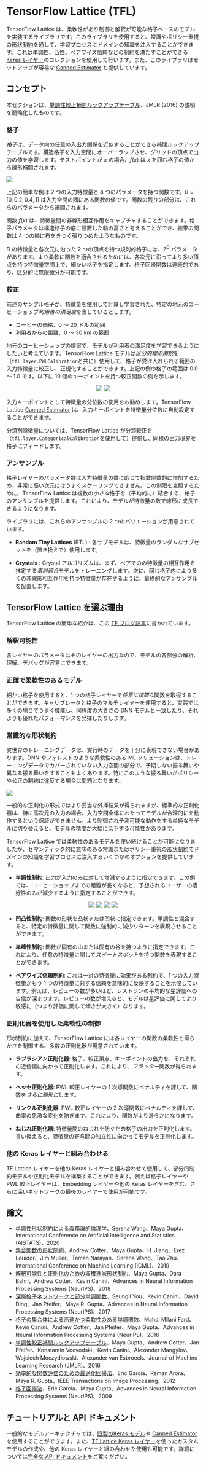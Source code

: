 # TensorFlow Lattice (TFL)

TensorFlow Lattice は、柔軟性があり制御と解釈が可能な格子ベースのモデルを実装するライブラリです。このライブラリを使用すると、常識やポリシー重視の[形状制約](tutorials/shape_constraints.ipynb)を通して、学習プロセスにドメインの知識を注入することができます。これは単調性、凸性、ペアワイズ信頼などの制約を満たすことができる [Keras レイヤー](tutorials/keras_layers.ipynb)のコレクションを使用して行います。また、このライブラリはセットアップが容易な [Canned Estimator](tutorials/canned_estimators.ipynb) も提供しています。

## コンセプト

本セクションは、[単調性較正補間ルックアップテーブル](http://jmlr.org/papers/v17/15-243.html)、JMLR (2016) の説明を簡略化したものです。

### 格子

*格子*は、データ内の任意の入出力関係を近似することができる補間ルックアップテーブルです。構造格子を入力空間にオーバーラップさせ、グリッドの頂点で出力の値を学習します。テストポイントが $x$ の場合、$f(x)$ は $x$ を囲む格子の値から線形補間されます。


<img src="images/2d_lattice.png" style="display:block; margin:auto;">

上記の簡単な例は 2 つの入力特徴量と 4 つのパラメータを持つ関数です。$\theta=[0, 0.2, 0.4, 1]$ は入力空間の隅にある関数の値です。関数の残りの部分は、これらのパラメータから補間されます。

関数 $f(x)$ は、特徴量間の非線形相互作用をキャプチャすることができます。格子パラメータは構造格子の底に設置した軸の高さと考えることができ、結果の関数は 4 つの軸に布をきつく張りつめたようなものです。

$D$ の特徴量と各次元に沿った 2 つの頂点を持つ規則的格子には、$2^D$ パラメータがあります。より柔軟に関数を適合させるためには、各次元に沿ってより多い頂点を持つ特徴量空間上で、細かい格子を指定します。格子回帰関数は連続的であり、区分的に無限微分が可能です。

### 較正

前述のサンプル格子が、特徴量を使用して計算し学習された、特定の地元のコーヒーショップ*利用者の満足度*を表しているとします。

- コーヒーの価格、0 ～ 20 ドルの範囲
- 利用者からの距離、0 ～ 30 km の範囲

地元のコーヒーショップの提案で、モデルが利用者の満足度を学習できるようにしたいと考えています。TensorFlow Lattice モデルは*区分的線形関数*を（`tfl.layer.PWLCalibration`と共に）使用して、格子が受け入れられる範囲の入力特徴量に較正し、正規化することができます。上記の例の格子の範囲は 0.0 ～ 1.0 です。以下に 10 個のキーポイントを持つ較正関数の例を示します。

<p align="center"> <img src="images/pwl_calibration_distance.png"> <img src="images/pwl_calibration_price.png"> </p>

入力キーポイントとして特徴量の分位数の使用をお勧めします。TensorFlow Lattice [Canned Estimator](tutorials/canned_estimators.ipynb) は、入力キーポイントを特徴量分位数に自動設定することができます。

分類別特徴量については、TensorFlow Lattice が分類較正を（`tfl.layer.CategoricalCalibration`を使用して）提供し、同様の出力境界を格子にフィードします。

### アンサンブル

格子レイヤーのパラメータ数は入力特徴量の数に応じて指数関数的に増加するため、非常に高い次元にはうまくスケーリングできません。この制限を克服するために、TensorFlow Lattice は複数の*小さな*格子を（平均的に）結合する、格子のアンサンブルを提供します。これにより、モデルが特徴量の数で線形に成長できるようになります。

ライブラリには、これらのアンサンブルの 2 つのバリエーションが用意されています。

- **Random Tiny Lattices** (RTL) : 各サブモデルは、特徴量のランダムなサブセットを（置き換えで）使用します。

- **Crystals** : Crystal アルゴリズムは、まず、ペアでのの特徴量の相互作用を推定する*事前適合*モデルをトレーニングします。次に、同じ格子内により多くの非線形相互作用を持つ特徴量が存在するように、最終的なアンサンブルを配置します。

## TensorFlow Lattice を選ぶ理由

TensorFlow Lattice の簡単な紹介は、この [TF ブログ記事](https://blog.tensorflow.org/2020/02/tensorflow-lattice-flexible-controlled-and-interpretable-ML.html)に書かれています。

### 解釈可能性

各レイヤーのパラメータはそのレイヤーの出力なので、モデルの各部分の解析、理解、デバッグが容易にできます。

### 正確で柔軟性のあるモデル

細かい格子を使用すると、1 つの格子レイヤーで*任意に複雑な*関数を取得することができます。キャリブレータと格子のマルチレイヤーを使用すると、実践では多くの場合でうまく機能し、同程度の大きさの DNN モデルと一致したり、それよりも優れたパフォーマンスを発揮したりします。

### 常識的な形状制約

実世界のトレーニングデータは、実行時のデータを十分に表現できない場合があります。DNN やフォレストのような柔軟性のある ML ソリューションは、トレーニングデータでカバーされていない入力空間の部分で、予期しない振る舞いや異なる振る舞いをすることもよくあります。特にこのような振る舞いがポリシーや公正の制約に違反する場合は問題となります。


<img src="images/model_comparison.png" style="display:block; margin:auto;">

一般的な正則化の形式ではより妥当な外挿結果が得られますが、標準的な正則化器は、特に高次元の入力の場合、入力空間全体にわたってモデルが合理的にを動作するという保証ができません。より制御され予測可能な動作をする単純なモデルに切り替えると、モデルの精度が大幅に低下する可能性があります。

TensorFlow Lattice では柔軟性のあるモデルを使い続けることが可能になりましたが、セマンティック的に意味のある常識またはポリシー重視の[形状制約](tutorials/shape_constraints.ipynb)でドメインの知識を学習プロセスに注入するいくつかのオプションを提供しています。

- **単調性制約**: 出力が入力のみに対して増減するように指定できます。この例では、コーヒーショップまでの距離が長くなると、予想されるユーザーの嗜好性のみが減少するように指定することができす。

<p align="center"> <img src="images/linear_fit.png"> <img src="images/flexible_fit.png"> <img src="images/regularized_fit.png"> <img src="images/monotonic_fit.png"> </p>

- **凹凸性制約**: 関数の形状を凸状または凹状に指定できます。単調性と混合すると、特定の特徴量に関して関数に強制的に減少リターンを表現させることができます。

- **単峰性制約**: 関数が固有の山または固有の谷を持つように指定できます。これにより、任意の特徴量に関して*スイートスポット*を持つ関数を表現することができます。

- **ペアワイズ信頼制約**: これは一対の特徴量に効果がある制約で、1 つの入力特徴量がもう 1 つの特徴量に対する信頼を意味的に反映することを示唆しています。例えば、レビューの数が多いほど、レストランの平均的な星評価への自信が深まります。レビューの数が増えると、モデルは星評価に関してより敏感に（つまり評価に関して傾きが大きく）なります。

### 正則化器を使用した柔軟性の制御

形状制約に加えて、TensorFlow Lattice には各レイヤーの関数の柔軟性と滑らかさを制御する、多数の正則化器が用意されています。

- **ラプラシアン正則化器**: 格子、較正頂点、キーポイントの出力を、それぞれの近傍値に向かって正則化します。これにより、*フラッター*関数が得られます。

- **ヘッセ正則化器**: PWL 較正レイヤーの 1 次導関数にペナルティを課して、関数を*さらに線形に*します。

- **リンクル正則化器**: PWL 較正レイヤーの 2 次導関数にペナルティを課して、曲率の急激な変化を防ぎます。これにより、関数がより滑らかになります。

- **ねじれ正則化器**: 特徴量間のねじれを防ぐため格子の出力を正則化します。言い換えると、特徴量の寄与間の独立性に向かってモデルを正則化します。

### 他の Keras レイヤーと組み合わせる

TF Lattice レイヤーを他の Keras レイヤーと組み合わせて使用して、部分的制約モデルや正則化モデルを構築することができます。例えば格子レイヤーや PWL 較正レイヤーは、Embedding レイヤーや他の Keras レイヤーを含む、さらに深いネットワークの最後のレイヤーで使用が可能です。

## 論文

- [単調性形状制約による義務論的倫理学](https://arxiv.org/abs/2001.11990)、Serena Wang、Maya Gupta、International Conference on Artificial Intelligence and Statistics (AISTATS)、2020
- [集合関数の形状制約](http://proceedings.mlr.press/v97/cotter19a.html)、Andrew Cotter、Maya Gupta、H. Jiang、Erez Louidor、Jim Muller、Taman Narayan、Serena Wang、Tao Zhu、International Conference on Machine Learning (ICML)、2019
- [解釈可能性と正則化のための収穫逓減形状制約](https://papers.nips.cc/paper/7916-diminishing-returns-shape-constraints-for-interpretability-and-regularization)、Maya Gupta、Dara Bahri、Andrew Cotter、Kevin Canini、Advances in Neural Information Processing Systems (NeurIPS)、2018
- [深層格子ネットワークと部分単調関数](https://research.google.com/pubs/pub46327.html)、Seungil You、Kevin Canini、David Ding、Jan Pfeifer、Maya R. Gupta、Advances in Neural Information Processing Systems (NeurIPS)、2017
- [格子の集合体による高速かつ柔軟性のある単調関数](https://papers.nips.cc/paper/6377-fast-and-flexible-monotonic-functions-with-ensembles-of-lattices)、Mahdi Milani Fard、Kevin Canini、Andrew Cotter、Jan Pfeifer、Maya Gupta、Advances in Neural Information Processing Systems (NeurIPS)、2016
- [単調性較正補間ルックアップテーブル](http://jmlr.org/papers/v17/15-243.html)、Maya Gupta、Andrew Cotter、Jan Pfeifer、Konstantin Voevodski、Kevin Canini、Alexander Mangylov、Wojciech Moczydlowski、Alexander van Esbroeck、Journal of Machine Learning Research (JMLR)、2016
- [効率的な関数評価のための最適化回帰法](http://ieeexplore.ieee.org/document/6203580/)、Eric Garcia、Raman Arora、Maya R. Gupta、IEEE Transactions on Image Processing、2012
- [格子回帰法](https://papers.nips.cc/paper/3694-lattice-regression)、Eric Garcia、Maya Gupta、Advances in Neural Information Processing Systems (NeurIPS)、2009

## チュートリアルと API ドキュメント

一般的なモデルアーキテクチャでは、[既製のKeras モデル](tutorials/premade_models.ipynb)や [Canned Estimator](tutorials/canned_estimators.ipynb) を使用することができます。また、[TF Lattice Keras レイヤー](tutorials/keras_layers.ipynb)を使ったカスタムモデルの作成や、他の Keras レイヤーと組み合わせた使用も可能です。詳細については[完全な API ドキュメント](https://www.tensorflow.org/lattice/api_docs/python/tfl)をご覧ください。
